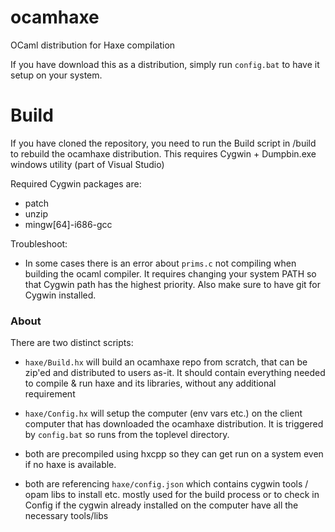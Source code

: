 # ocamhaxe

OCaml distribution for Haxe compilation

If you have download this as a distribution, simply run `config.bat` to have it setup on your system.

# Build

If you have cloned the repository, you need to run the Build script in /build to rebuild the ocamhaxe distribution. This requires Cygwin  + Dumpbin.exe windows utility (part of Visual Studio)

Required Cygwin packages are:
  - patch
  - unzip
  - mingw[64]-i686-gcc

Troubleshoot:

- In some cases there is an error about `prims.c` not compiling when building the ocaml compiler. It requires changing your system PATH so that Cygwin path has the highest priority. Also make sure to have git for Cygwin installed.

### About

There are two distinct scripts:

- `haxe/Build.hx` will build an ocamhaxe repo from scratch, that can be zip'ed and distributed to users as-it. It should contain everything needed to compile & run haxe and its libraries, without any additional requirement 

- `haxe/Config.hx` will setup the computer (env vars etc.) on the client computer that has downloaded the ocamhaxe distribution. It is triggered by `config.bat` so runs from the toplevel directory. 

- both are precompiled using hxcpp so they can get run on a system even if no haxe is available.

- both are referencing `haxe/config.json` which contains cygwin tools / opam libs to install etc. mostly used for the build process or to check in Config if the cygwin already installed on the computer have all the necessary tools/libs
